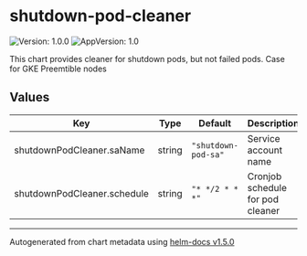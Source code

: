 # shutdown-pod-cleaner

![Version: 1.0.0](https://img.shields.io/badge/Version-1.0.0-informational?style=flat-square) ![AppVersion: 1.0](https://img.shields.io/badge/AppVersion-1.0-informational?style=flat-square)

This chart provides cleaner for shutdown pods, but not failed pods. Case for GKE Preemtible nodes

## Values

| Key | Type | Default | Description |
|-----|------|---------|-------------|
| shutdownPodCleaner.saName | string | `"shutdown-pod-sa"` | Service account name |
| shutdownPodCleaner.schedule | string | `"* */2 * * *"` | Cronjob schedule for pod cleaner |

----------------------------------------------
Autogenerated from chart metadata using [helm-docs v1.5.0](https://github.com/norwoodj/helm-docs/releases/v1.5.0)
